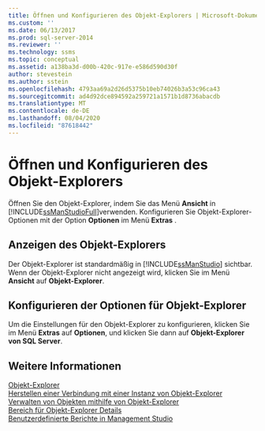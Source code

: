 ```yaml
---
title: Öffnen und Konfigurieren des Objekt-Explorers | Microsoft-Dokumentation
ms.custom: ''
ms.date: 06/13/2017
ms.prod: sql-server-2014
ms.reviewer: ''
ms.technology: ssms
ms.topic: conceptual
ms.assetid: a138ba3d-d00b-420c-917e-e586d590d30f
author: stevestein
ms.author: sstein
ms.openlocfilehash: 4793aa69a2d26d5375b10eb74026b3a53c96ca43
ms.sourcegitcommit: ad4d92dce894592a259721a1571b1d8736abacdb
ms.translationtype: MT
ms.contentlocale: de-DE
ms.lasthandoff: 08/04/2020
ms.locfileid: "87618442"
---
```

# <a name="open-and-configure-object-explorer"></a>Öffnen und Konfigurieren des Objekt-Explorers
  Öffnen Sie den Objekt-Explorer, indem Sie das Menü **Ansicht** in [!INCLUDE[ssManStudioFull](../../includes/ssmanstudiofull-md.md)]verwenden. Konfigurieren Sie Objekt-Explorer-Optionen mit der Option **Optionen** im Menü **Extras** .  
  
## <a name="viewing-object-explorer"></a>Anzeigen des Objekt-Explorers  
 Der Objekt-Explorer ist standardmäßig in [!INCLUDE[ssManStudio](../../includes/ssmanstudio-md.md)] sichtbar. Wenn der Objekt-Explorer nicht angezeigt wird, klicken Sie im Menü **Ansicht** auf **Objekt-Explorer**.  
  
## <a name="configuring-object-explorer-options"></a>Konfigurieren der Optionen für Objekt-Explorer  
 Um die Einstellungen für den Objekt-Explorer zu konfigurieren, klicken Sie im Menü **Extras** auf **Optionen**, und klicken Sie dann auf **Objekt-Explorer von SQL Server**.  
  
## <a name="see-also"></a>Weitere Informationen  
 [Objekt-Explorer](object-explorer.md)   
 [Herstellen einer Verbindung mit einer Instanz von Objekt-Explorer](connect-to-an-instance-from-object-explorer.md)   
 [Verwalten von Objekten mithilfe von Objekt-Explorer](manage-objects-by-using-object-explorer.md)   
 [Bereich für Objekt-Explorer Details](object-explorer-details-pane.md)   
 [Benutzerdefinierte Berichte in Management Studio](custom-reports-in-management-studio.md)  
  
  
